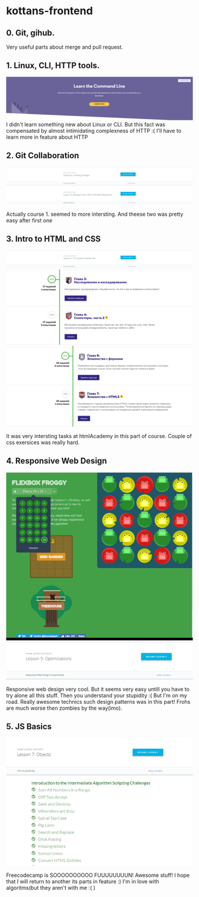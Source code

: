 # kottans-frontend

## 0. Git, gihub.
  Very useful parts about merge and pull request.

## 1. Linux, CLI, HTTP tools.
![alt text](https://github.com/Oodmincheg/kottans-frontend/blob/master/img/linux-cli.PNG?raw=true)
I didn't learn something new about Linux or CLI. But this fact was compensated
by almost intimidating complexness of HTTP :( I'll have to learn more in feature about HTTP 

## 2. Git Collaboration
![alt text](https://github.com/Oodmincheg/kottans-frontend/blob/master/img/udacity-version-control-completed.PNG)
![alt text](https://github.com/Oodmincheg/kottans-frontend/blob/master/img/github-colaboration.PNG)

Actually course 1. seemed to more intersting. And theese two was pretty easy after first one

## 3. Intro to HTML and CSS
![alt text](https://github.com/Oodmincheg/kottans-frontend/blob/master/img/udacity-html-css-completed.PNG)
![alt text](https://github.com/Oodmincheg/kottans-frontend/blob/master/img/htmlAcademy-css-free-completed.PNG)
![alt text](https://github.com/Oodmincheg/kottans-frontend/blob/master/img/htmlAcademy-html-free-completed.PNG)

It was very intersting tasks at htmlAcademy in this part of course. Couple of css exersices was really hard. 

## 4. Responsive Web Design
![alt text](https://github.com/Oodmincheg/kottans-frontend/blob/master/img/forgs-complete.PNG)
![alt text](https://github.com/Oodmincheg/kottans-frontend/blob/master/img/responsive-web-design-completed.PNG)

Responsive web design very cool. But it seems very easy untill you have to try alone all this stuff. Then you understand your stupidity :( But I'm on my road. Really awesome technics such design patterns was in this part! Frohs are much worse then zombies by the way(imo).

## 5. JS Basics
![alt text](https://github.com/Oodmincheg/kottans-frontend/blob/master/img/udacity-js-basic-complete.PNG)
![alt text](https://github.com/Oodmincheg/kottans-frontend/blob/master/img/js-freecodecamp-completed.PNG)

Freecodecamp is SOOOOOOOOOO FUUUUUUUUN! Awesome stuff! I hope that I will return to another its parts in feature :) I'm in love with algoritms(but they aren't with me :( )
